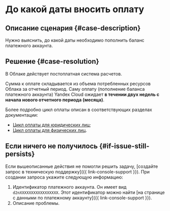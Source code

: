 # До какой даты вносить оплату


## Описание сценария {#case-description}

Нужно выяснить, до какой даты необходимо пополнить баланс платежного аккаунта.

## Решение {#case-resolution}


В Облаке действует постоплатная система расчетов. 

Сумма к оплате складывается из объема потребленных ресурсов Облака за отчетный период.
Саму оплату (пополнение баланса платежного аккаунта) Yandex Cloud ожидает **в течении двух недель с начала нового отчетного периода (месяца)**.

Более подробно цикл оплаты описан в соответствующих разделах документации:

* [Цикл оплаты для юридических лиц](../../../billing/payment/billing-cycle-business.md);
* [Цикл оплаты для физических лиц](../../../billing/payment/billing-cycle-individual.md).

## Если ничего не получилось {#if-issue-still-persists}

Если вышеописанные действия не помогли решить задачу, [создайте запрос в техническую поддержку]({{ link-console-support }}).
При создании запроса укажите следующую информацию:

1. Идентификатор платежного аккаунта.
Он имеет вид `d2nXXXXXXXXXXXXXXXXX`. Этот идентификатор можно найти [на странице с данными по платежному аккаунту]({{ link-console-support }}).
2. Описание проблемы.

